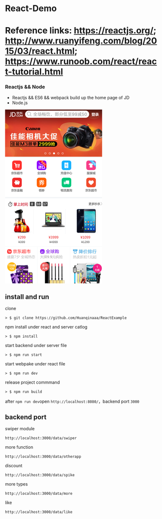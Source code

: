 # React-Demo
# Reference links: https://reactjs.org/; http://www.ruanyifeng.com/blog/2015/03/react.html; https://www.runoob.com/react/react-tutorial.html

### Reactjs && Node

* Reactjs && ES6 && webpack build up the home page of JD
* Node.js

![Mou icon](./jd.png)

## install and run

clone

```
> $ git clone https://github.com/Huanqinaaa/ReactExample
```

npm install under react and server catlog

```
> $ npm install
```

start backend under server file

```
> $ npm run start
```

start webpake under react file

```
> $ npm run dev
```

release project commmand

```
> $ npm run build
```

after `npm run dev`open `http://localhost:8080/`，backend port `3000`

## backend port
swiper module
```
http://localhost:3000/data/swiper
```

more function
```
http://localhost:3000/data/otherapp
```

discount 
```
http://localhost:3000/data/spike
```

more types
```
http://localhost:3000/data/more
```

like
```
http://localhost:3000/data/like
```
